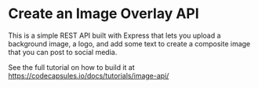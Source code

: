 # Create an Image Overlay API

This is a simple REST API built with Express that lets you upload a background image, a logo, and add some text to create a composite image that you can post to social media.

See the full tutorial on how to build it at https://codecapsules.io/docs/tutorials/image-api/
